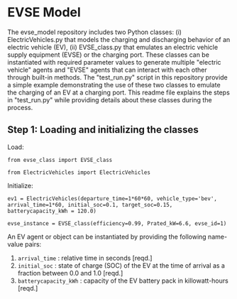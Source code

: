 # EVSE Model
The evse_model repository includes two Python classes: (i) ElectricVehicles.py that models the charging and discharging behavior of an electric vehicle (EV), (ii) EVSE_class.py that emulates an electric vehicle supply equipment (EVSE) or the charging port. These classes can be instantiated with required parameter values to generate multiple "electric vehicle" agents and "EVSE" agents that can interact with each other through built-in methods. The "test_run.py" script in this repository provide a simple example demonstrating the use of these two classes to emulate the charging of an EV at a charging port. This readme file explains the steps in "test_run.py" while providing details about these classes during the process.

## Step 1: Loading and initializing the classes
Load:

`from evse_class import EVSE_class`

`from ElectricVehicles import ElectricVehicles`

Initialize:

`ev1 = ElectricVehicles(departure_time=1*60*60, vehicle_type='bev', arrival_time=1*60, initial_soc=0.1, target_soc=0.15, batterycapacity_kWh = 120.0)`

`evse_instance = EVSE_class(efficiency=0.99, Prated_kW=6.6, evse_id=1)`

An EV agent or object can be instantiated by providing the following name-value pairs:
1. `arrival_time` : relative time in seconds [reqd.]
2. `initial_soc` : state of charge (SOC) of the EV at the time of arrival as a fraction between 0.0 and 1.0 [reqd.]
3. `batterycapacity_kWh` : capacity of the EV battery pack in killowatt-hours [reqd.]
